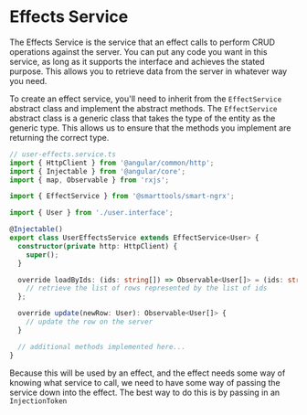 # Effects Service

The Effects Service is the service that an effect calls to perform CRUD operations against the server. You can put any code you want in this service, as long as it supports the interface and achieves the stated purpose. This allows you to retrieve data from the server in whatever way you need.

To create an effect service, you'll need to inherit from the `EffectService` abstract class and implement the abstract methods. The `EffectService` abstract class is a generic class that takes the type of the entity as the generic type. This allows us to ensure that the methods you implement are returning the correct type.

```typescript
// user-effects.service.ts
import { HttpClient } from '@angular/common/http';
import { Injectable } from '@angular/core';
import { map, Observable } from 'rxjs';

import { EffectService } from '@smarttools/smart-ngrx';

import { User } from './user.interface';

@Injectable()
export class UserEffectsService extends EffectService<User> {
  constructor(private http: HttpClient) {
    super();
  }

  override loadByIds: (ids: string[]) => Observable<User[]> = (ids: string[]) => {
    // retrieve the list of rows represented by the list of ids
  };

  override update(newRow: User): Observable<User[]> {
    // update the row on the server
  }

  // additional methods implemented here...
}
```

Because this will be used by an effect, and the effect needs some way of knowing what service to call, we need to have some way of passing the service down into the effect. The best way to do this is by passing in an `InjectionToken`
